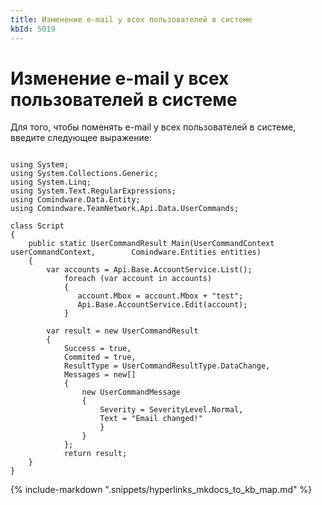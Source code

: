 ```yaml
---
title: Изменение e-mail у всех пользователей в системе
kbId: 5019
---
```


# Изменение e-mail у всех пользователей в системе

Для того, чтобы поменять e-mail у всех пользователей в системе, введите следующее выражение:

```

using System; 
using System.Collections.Generic; 
using System.Linq; 
using System.Text.RegularExpressions; 
using Comindware.Data.Entity; 
using Comindware.TeamNetwork.Api.Data.UserCommands;

class Script 
{ 
    public static UserCommandResult Main(UserCommandContext userCommandContext,        Comindware.Entities entities) 
    { 
        var accounts = Api.Base.AccountService.List(); 
            foreach (var account in accounts) 
            { 
               account.Mbox = account.Mbox + "test"; 
               Api.Base.AccountService.Edit(account); 
            }

        var result = new UserCommandResult 
        { 
            Success = true, 
            Commited = true, 
            ResultType = UserCommandResultType.DataChange, 
            Messages = new[] 
            { 
                new UserCommandMessage 
                { 
                    Severity = SeverityLevel.Normal, 
                    Text = "Email changed!" 
                    } 
                } 
            }; 
            return result; 
    } 
}

```

{% include-markdown ".snippets/hyperlinks_mkdocs_to_kb_map.md" %}
